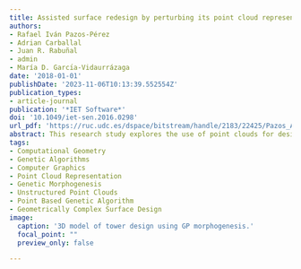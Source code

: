 ```yaml
---
title: Assisted surface redesign by perturbing its point cloud representation
authors:
- Rafael Iván Pazos-Pérez
- Adrian Carballal
- Juan R. Rabuñal
- admin
- María D. Garcı́a-Vidaurrázaga
date: '2018-01-01'
publishDate: '2023-11-06T10:13:39.552554Z'
publication_types:
- article-journal
publication: '*IET Software*'
doi: '10.1049/iet-sen.2016.0298'
url_pdf: 'https://ruc.udc.es/dspace/bitstream/handle/2183/22425/Pazos_Assisted.pdf'
abstract: This research study explores the use of point clouds for design geometrically complex surfaces based on genetic morphogenesis. To this end, a point-based genetic algorithm and the use of massive unstructured point clouds are proposed as a manipulation method of complex geometries. The intent of the algorithm is to improve the design experience, thus different solutions can be presented to designers. The main objective of this work is to provide examples to be adopted as user own or to help them in the creative process. This is not about providing them with a tool to do the designer creative work, but using it as a creative tool in which the user retains control of it. The powerfulness of this approach relies on the fact that the user can use any/diverse criteria (objective or subjective) to evaluate the individuals proposed as possible solutions. As part of this study, the convergence of the algorithm and the ability of diversity in the final populations of the search process will be demonstrated. Various examples of the use of the algorithm are displayed.
tags: 
- Computational Geometry
- Genetic Algorithms
- Computer Graphics
- Point Cloud Representation
- Genetic Morphogenesis
- Unstructured Point Clouds
- Point Based Genetic Algorithm
- Geometrically Complex Surface Design
image:
  caption: '3D model of tower design using GP morphogenesis.'
  focal_point: ""
  preview_only: false

---
```

